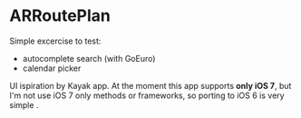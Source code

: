ARRoutePlan
===========

Simple excercise to test:
* autocomplete search (with GoEuro)
* calendar picker

UI ispiration by Kayak app.
At the moment this app supports **only iOS 7**, but I'm not use iOS 7 only methods or frameworks,
so porting to iOS 6 is very simple .

